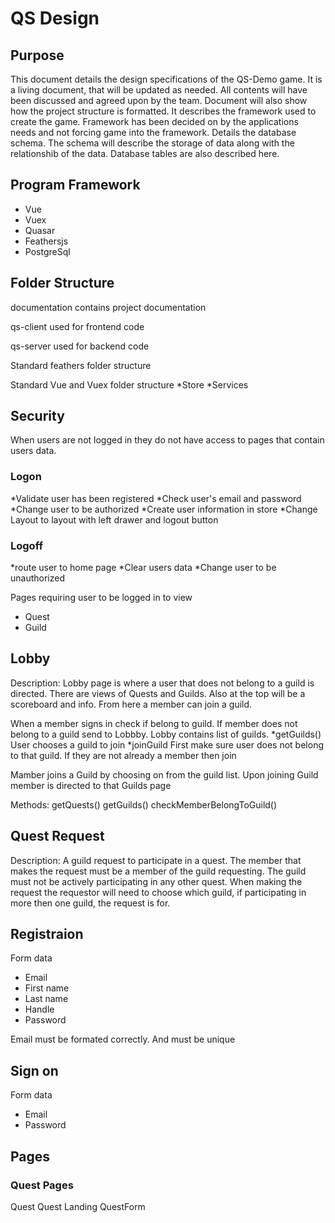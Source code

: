 # QS Design

## Purpose

This document details the design specifications of the QS-Demo game. It is a living document, that will be updated as needed. All contents will have been discussed and agreed upon by the team.  Document will also show how the project structure is formatted. It describes the framework used to create the game. Framework has been decided on by the applications needs and not forcing game into the framework. Details the database schema. The schema will describe the storage of data along with the relationshib of the data. Database tables are also described here.

## Program Framework

* Vue
* Vuex
* Quasar
* Feathersjs
* PostgreSql

## Folder Structure

documentation contains project documentation

qs-client used for frontend code

qs-server used for backend code

Standard feathers folder structure

Standard Vue and Vuex folder structure
*Store
*Services

## Security

When users are not logged in they do not have access to pages that contain users data.

### Logon

*Validate user has been registered
*Check user's email and password
*Change user to be authorized
*Create user information in store
*Change Layout to layout with left drawer and logout button

### Logoff

*route user to home page
*Clear users data
*Change user to be unauthorized

Pages requiring user to be logged in to view

* Quest
* Guild

## Lobby

Description: Lobby page is where a user that does not belong to a guild is directed. There are views of Quests and Guilds. Also at the top will be a scoreboard and info. From here a member can join a guild.

When a member signs in check if belong to guild.
If member does not belong to a guild send to Lobbby.
Lobby contains list of guilds.
*getGuilds()
User chooses a guild to join
*joinGuild
First make sure user does not belong to that guild.
If they are not already a member then join


Mamber joins a Guild by choosing on from the guild list.
Upon joining Guild member is directed to that Guilds page

Methods:
getQuests()
getGuilds()
checkMemberBelongToGuild()

## Quest Request

Description: A guild request to participate in a quest. The member that makes the request must be a member of the guild requesting. The guild must not be actively participating in any other quest. When making the request the requestor will need to choose which guild, if participating in more then one guild, the request is for.


## Registraion

Form data

* Email
* First name
* Last name
* Handle
* Password

Email must be formated correctly. And must be unique

## Sign on

Form data

* Email
* Password

## Pages

### Quest Pages

Quest
Quest Landing
QuestForm

